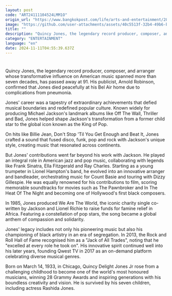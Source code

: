 ```yaml
---
layout: post
code: "ART24111104524LMM1O"
origin_url: "https://www.bangkokpost.com/life/arts-and-entertainment/2899937/music-legend-quincy-jones-dies-at-91"
image: "https://github.com/user-attachments/assets/40c5513f-32b4-49b6-b2ec-ca89d58afb3f"
title: ""
description: "Quincy Jones, the legendary record producer, composer, and arranger whose transformative influence on American music spanned more than seven decades, has passed away at 91. His publicist, Arnold Robinson, confirmed that Jones died peacefully at his Bel Air home due to complications from pneumonia."
category: "ENTERTAINMENT"
language: "en"
date: 2024-11-11T04:55:39.637Z
---
```


# 

Quincy Jones, the legendary record producer, composer, and arranger whose transformative influence on American music spanned more than seven decades, has passed away at 91. His publicist, Arnold Robinson, confirmed that Jones died peacefully at his Bel Air home due to complications from pneumonia.

Jones' career was a tapestry of extraordinary achievements that defied musical boundaries and redefined popular culture. Known widely for producing Michael Jackson's landmark albums like Off The Wall, Thriller and Bad, Jones helped shape Jackson's transformation from a former child star to the global icon known as the King of Pop.

On hits like Billie Jean, Don't Stop 'Til You Get Enough and Beat It, Jones crafted a sound that fused disco, funk, pop and rock with Jackson's unique style, creating music that resonated across continents.

But Jones' contributions went far beyond his work with Jackson. He played an integral role in American jazz and pop music, collaborating with legends like Frank Sinatra, Ella Fitzgerald and Ray Charles. Starting as a young trumpeter in Lionel Hampton's band, he evolved into an innovative arranger and bandleader, orchestrating music for Count Basie and touring with Dizzy Gillespie. He was equally renowned for his contributions to film, scoring memorable soundtracks for movies such as The Pawnbroker and In The Heat Of The Night and becoming one of Hollywood's first black composers.

In 1985, Jones produced We Are The World, the iconic charity single co-written by Jackson and Lionel Richie to raise funds for famine relief in Africa. Featuring a constellation of pop stars, the song became a global anthem of compassion and solidarity.

Jones' legacy includes not only his pioneering music but also his championing of black artistry in an era of segregation. In 2013, the Rock and Roll Hall of Fame recognised him as a "Jack of All Trades", noting that he "excelled at every role he took on". His innovative spirit continued well into his later years, founding Qwest TV in 2017 as an on-demand platform celebrating diverse musical genres.

Born on March 14, 1933, in Chicago, Quincy Delight Jones Jr rose from a challenging childhood to become one of the world's most honoured musicians, winning 28 Grammy Awards and inspiring generations with his boundless creativity and vision. He is survived by his seven children, including actress Rashida Jones.
